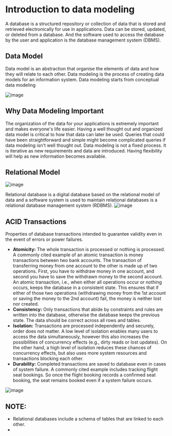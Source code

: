 # Introduction to data modeling
A database is a structured repository or collection of data that is stored and retrieved electronically for use in applications. Data can be stored, updated, or deleted from a database. And the software used to access the database by the user and application is the database management system (DBMS).

## Data Model
Data model is an abstraction that organise the elements of data and how they will relate to each other. Data modeling is the process of creating data models for an information system. Data modeling starts from conceptual data modeling

![image](https://github.com/codeslash21/data_engineering/assets/32652085/09b4f573-b327-49a3-bf43-186e32ace137)

## Why Data Modeling Important
The organization of the data for your applications is extremely important and makes everyone's life easier. Having a well thought out and organized data model is critical to how that data can later be used. Queries that could have been straightforward and simple might become complicated queries if data modeling isn't well thought out. Data modeling is not a fixed process. It is iterative as new requirements and data are introduced. Having flexibility will help as new information becomes available.

## Relational Model

![image](https://github.com/codeslash21/data_engineering/assets/32652085/b3219a8b-41be-43fa-8fd1-d7ded3b07457)

Relational database is a digital database based on the relational model of data and a software system is used to maintain relational databases is a relational database management system (RDBMS). 
![image](https://github.com/codeslash21/data_engineering/assets/32652085/a8cbcb89-5757-41d8-8681-8ac18d7a7227)

## ACID Transactions
Properties of database transactions intended to guarantee validity even in the event of errors or power failures.
- **Atomicity:** The whole transaction is processed or nothing is processed. A commonly cited example of an atomic transaction is money transactions between two bank accounts. The transaction of transferring money from one account to the other is made up of two operations. First, you have to withdraw money in one account, and second you have to save the withdrawn money to the second account. An atomic transaction, i.e., when either all operations occur or nothing occurs, keeps the database in a consistent state. This ensures that if either of those two operations (withdrawing money from the 1st account or saving the money to the 2nd account) fail, the money is neither lost nor created. 
- **Consistency:** Only transactions that abide by constraints and rules are written into the database, otherwise the database keeps the previous state. The data should be correct across all rows and tables.
- **Isolation:** Transactions are processed independently and securely, order does not matter. A low level of isolation enables many users to access the data simultaneously, however this also increases the possibilities of concurrency effects (e.g., dirty reads or lost updates). On the other hand, a high level of isolation reduces these chances of concurrency effects, but also uses more system resources and transactions blocking each other.
- **Durability:** Completed transactions are saved to database even in cases of system failure. A commonly cited example includes tracking flight seat bookings. So once the flight booking records a confirmed seat booking, the seat remains booked even if a system failure occurs. 

![image](https://github.com/codeslash21/data_engineering/assets/32652085/5c99fe1c-7b72-4af2-bd8e-89dd4bee4080)


## NOTE:
- Relational databases include a schema of tables that are linked to each other.
- 

